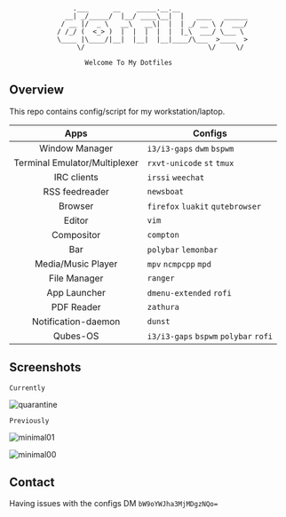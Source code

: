 ```
			    .___      __    _____.__.__                 
			  __| _/_____/  |__/ ____\__|  |   ____   ______
			 / __ |/  _ \   __\   __\|  |  | _/ __ \ /  ___/
			/ /_/ (  <_> )  |  |  |  |  |  |_\  ___/ \___ \ 
			\____ |\____/|__|  |__|  |__|____/\___  >____  >
			     \/                               \/     \/ 

				   Welcome To My Dotfiles

```


Overview
--------

This repo contains config/script for my workstation/laptop.

|**Apps**   | **Configs**  |
|:-:|---|
| Window Manager  | `i3/i3-gaps` `dwm` `bspwm` |
| Terminal Emulator/Multiplexer  | `rxvt-unicode` `st` `tmux` |
| IRC clients  | `irssi` `weechat` |
| RSS feedreader  | `newsboat` |
| Browser  | `firefox` `luakit` `qutebrowser` |
| Editor  |  `vim` |
| Compositor  | `compton` |
| Bar  | `polybar` `lemonbar` |
| Media/Music Player  | `mpv` `ncmpcpp` `mpd` |
| File Manager  | `ranger` |
| App Launcher  | `dmenu-extended` `rofi` |
| PDF Reader  | `zathura` |
| Notification-daemon  | `dunst` |
| Qubes-OS |`i3/i3-gaps` `bspwm` `polybar` `rofi` |


Screenshots
-----------

`Currently`

![quarantine](https://i.redd.it/63p44yk5xkn41.png)

`Previously`

![minimal01](https://imgur.com/v4uC2Ch.png)

![minimal00](https://imgur.com/f6i86lC.png)

Contact
-------

Having issues with the configs DM `bW9oYWJha3MjMDgzNQo=`
